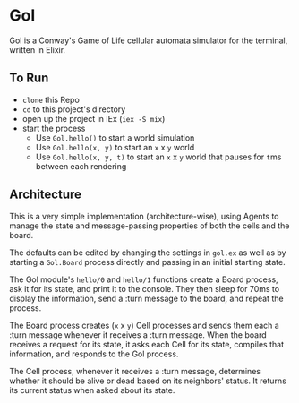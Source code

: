 # Gol

Gol is a Conway's Game of Life cellular automata simulator for the
terminal, written in Elixir.

## To Run

+ `clone` this Repo
+ `cd` to this project's directory
+ open up the project in IEx (`iex -S mix`)
+ start the process
  + Use `Gol.hello()` to start a world simulation
  + Use `Gol.hello(x, y)` to start an `x` x `y` world
  + Use `Gol.hello(x, y, t)` to start an `x` x `y` world that pauses 
  for `t`ms between each rendering

## Architecture

This is a very simple implementation (architecture-wise), using Agents
to manage the state and message-passing properties of both the cells 
and the board.

The defaults can be edited by changing the settings in `gol.ex` as well
as by starting a `Gol.Board` process directly and passing in an initial
starting state.

The Gol module's `hello/0` and `hello/1` functions create a Board
process, ask it for its state, and print it to the console. They then
sleep for 70ms to display the information, send a :turn message to the 
board, and repeat the process.

The Board process creates (`x` x `y`) Cell processes and sends them each
a :turn message whenever it receives a :turn message. When the board 
receives a request for its state, it asks each Cell for its state, 
compiles that information, and responds to the Gol process.

The Cell process, whenever it receives a :turn message, determines
whether it should be alive or dead based on its neighbors' status. It 
returns its current status when asked about its state.
